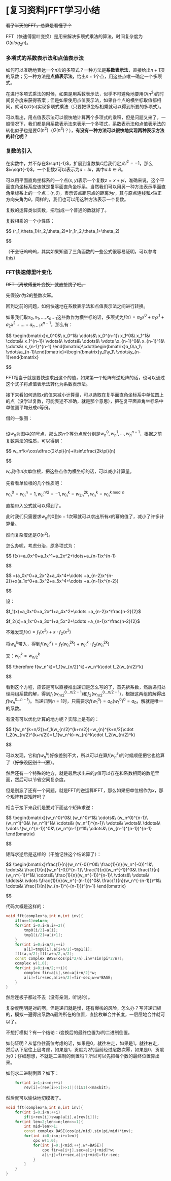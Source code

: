# [复习资料]FFT学习小结


<s>看了半天的FFT，总算是看懂了？</s>

FFT（快速傅里叶变换）是用来解决多项式乘法的算法，时间复杂度为$O(nlog_2n)$。

<h3 id="多项式的系数表示法和点值表示法">多项式的系数表示法和点值表示法</h3>

如何可以准确地表达一个$n$次的多项式？一种方法是<strong>系数表示法</strong>，直接给出$n+1$项的系数；另一种方法是<strong>点值表示法</strong>，给出$n+1$个点，用这些点唯一确定一个多项式。

在进行多项式乘法的时候，如果是用系数表示法，似乎不可避免地要用$O(n^2)$的时间复杂度来获得答案；但是如果使用点值表示法，如果各个点的横坐标取值都相同，就可以$O(n)$实现多项式乘法（只要把纵坐标相乘就可以得到所要的多项式）。

可以看出，用点值表示法可以很快地计算两个多项式的乘积，但是问题又来了，一般情况下，我们都是用系数表示法来表示一个多项式，系数表示法和点值表示法的转化似乎也是要$O(n^2)$（$O(n^3)$？），<strong>有没有一种方法可以很快地实现两种表示方法的转化呢？</strong>

<h3 id="复数的引入">复数的引入</h3>

在实数中，并不存在$\sqrt{-1}$，扩展到复数集$C$后我们定义$i^2=-1$，那么$i=\sqrt{-1}$，一个复数$z$可以表示为$a+bi$，其中$a.b\in R$。

可以用平面直角坐标系的一个点$(x,y)$表示一个复数$z=x+yi$，准确来说，这个平面直角坐标系应该就是<strong>复</strong>平面直角坐标系。当然我们可以用另一种方法表示平面直角坐标系上的一个点：$(r,\theta)$，表示该点距原点的距离为$r$，其与原点连线和$x$轴正方向夹角为$\theta$。同样的，我们也可以用这种方法表示一个复数。

复数的运算类似实数，把$i$当成一个普通的数就好了。

复数相乘的一个小性质：


$$
(r_1,\theta_1)(r_2,\theta_2)=(r_1r_2,\theta_1+\theta_2)

$$

（<s>不会证呜呜呜</s>，其实如果知道了三角函数的一些公式很容易证明，可以参考<a href="https://www.luogu.com.cn/blog/LSQ147/san-jiao-han-shuo-gong-shi" target="_blank" rel="noopener nofollow">this</a>）

<h3 id="fft快速傅里叶变化">FFT快速傅里叶变化</h3>

<s>DFT（离散傅里叶变换）就直接跳了吧。</s>

先假设$n$为2的整数次幂。

回到之前的问题，如何快速地在系数表示法和点值表示法之间进行转换。

如果我们取$x_0,x_1,\dots,x_{n-1}$这些数作为横坐标的话，多项式为$f(x)=a_0x^0+a_1x^1+a_2x^2+\dots+a_{n-1}x^{n-1}$，那么有：


$$
\begin{bmatrix}x_0^0&\ x_0^1&\ \cdots&\ x_0^{n-1}\\ x_1^0&\ x_1^1&\ \cdots&\ x_1^{n-1}\\ \vdots&\ \vdots&\ \ddots&\ \vdots \\x_{n-1}^0&\ x_{n-1}^1&\ \cdots&\ x_{n-1}^{n-1} \end{bmatrix}\cdot\begin{bmatrix}a_0\\a_1\\ \vdots\\a_{n-1}\end{bmatrix}=\begin{bmatrix}y_0\\y_1\\ \vdots\\y_{n-1}\end{bmatrix}

$$

FFT相当于就是要快速求出这个的值，如果第一个矩阵有逆矩阵的话，也可以通过这个式子将点值表示法转化为系数表示法。

接下来看如何选取$x$的值来减小计算量，可以选取在复平面直角坐标系中单位圆上的点（没学过复数，可能表述不准确，就是那个意思），把在复平面直角坐标系中单位圆平均分成$n$等份。

借的一张图：

<img src="https://images.cnblogs.com/cnblogs_com/lsq147/1842294/o_210104131513FFT.png" alt="" loading="lazy">

设$w_n$为图中的1号点，那么这$n$个等分点就分别是$w_n^0,w_n^1,\dots,w_n^{n-1}$，根据之前复数乘法的性质，可以得到：


$$
w_n^k=\cos\dfrac{2k\pi}{n}+i\sin\dfrac{2k\pi}{n}

$$

$w_n$称作$n$次单位根，把这些点作为横坐标的话，可以减小计算量。

先看看单位根的几个性质吧：

$w_n^0=w_n^n=1,w_n^{n/2}=-1,w_n^k=w_{2n}^{2k},w_n^k=w_n^{k\bmod n}$

直接带入公式就可以得到了。

此时我们只需要求$w_n$的0到$n-1$次幂就可以求出所有$x$的幂的值了，减小了许多计算量。

然而复杂度还是$O(n^2)$。

怎么办呢，考虑分治，原多项式为：


$$
f(x)=a_0x^0+a_1x^1+a_2x^2+\dots+a_{n-1}x^{n-1}

$$


$$
=(a_0x^0+a_2x^2+a_4x^4+\cdots +a_{n-2}x^{n-2})+x(a_1x^0+a_3x^2+a_5x^4+\cdots +a_{n-1}x^{n-2})

$$

设：

$f_1(x)=a_0x^0+a_2x^1+a_4x^2+\cdots +a_{n-2}x^\frac{n-2}{2}$

$f_2(x)=a_1x^0+a_3x^1+a_5x^2+\cdots +a_{n-1}x^\frac{n-2}{2}$

不难发现$f(x)=f_1(x^2)+x\cdot f_2(x^2)$

将$w_n^k$带入，得到$f(w_n^k)=f_1(w_n^{2k})+w_n^k\cdot f_2(w_n^{2k})$

又：$w_{n}^{k}=w_{n/2}^{k}$


$$
\therefore f(w_n^k)=f_1(w_{n/2}^k)+w_n^k\cdot f_2(w_{n/2}^k)

$$

看到这个方程，应该是可以直接推出递归是怎么写的了，首先拆系数，然后递归处理两组系数的解，得到$f_1(w_{n/2}^{0\dots n/2-1})$和$f_2(w_{n/2}^{0\dots n/2-1})$，根据这两组的解得出$f(w_n^{0\dots n-1})$。当递归到$n=1$时，只需要求$f(w_1^0)=a_0(w_1^0)^0=a_0$，解就是唯一的系数。

有没有可以优化计算的地方呢？实际上是有的：


$$
f(w_n^{k+n/2})=f_1(w_{n/2}^{k+n/2})+w_{n}^{k+n/2}\cdot f_2(w_{n/2}^{k+n/2})=f_1(w_n^k)-w_{n}^k\cdot f_2(w_{n/2}^k)

$$

可以发现，它和$f(w_n^k)$好像差别不大，所以可以在算$f(w_n^k)$的时候顺便把它也给算了（<s>好像没区别？（雾</s>）。

然后还有一个特殊的地方，就是最后求出来的$y$值可以存在和系数相同的数组里面，然后可以节省空间复杂度。

但是别忘了还有一个问题，就是FFT的逆运算IFFT，那么如果把单位根作为$x$，那个矩阵有逆矩阵吗？

相当于接下来我们是要对下面这个矩阵求逆：


$$
\begin{bmatrix}(w_n^0)^0&\ (w_n^0)^1&\ \cdots&\ (w_n^0)^{n-1}\\ (w_n^1)^0&\ (w_n^1)^1&\ \cdots&\ (w_n^1)^{n-1}\\ \vdots&\ \vdots&\ \ddots&\ \vdots \\(w_n^{n-1})^0&\ (w_n^{n-1})^1&\ \cdots&\ (w_{n-1}^{n-1})^{n-1} \end{bmatrix}

$$

矩阵求逆后是这样的（干脆记住这个结论算了）：


$$
\begin{bmatrix}\frac{1}{n}(w_n^{-0})^0&\ \frac{1}{n}(w_n^{-0})^1&\ \cdots&\ \frac{1}{n}(w_n^{-0})^{n-1}\\ \frac{1}{n}(w_n^{-1})^0&\ \frac{1}{n}(w_n^{-1})^1&\ \cdots&\ \frac{1}{n}(w_n^{-1})^{n-1}\\ \vdots&\ \vdots&\ \ddots&\ \vdots \\\frac{1}{n}(w_n^{-(n-1)})^0&\ \frac{1}{n}(w_n^{-(n-1)})^1&\ \cdots&\ \frac{1}{n}(w_{n-1}^{-(n-1)})^{n-1} \end{bmatrix}

$$

代码大概是这样的：

```cpp
void fft(complex*a,int n,int inv){
	if(n==1)return;
	for(int i=0;i<n;i+=2){
		tmp0[i/2]=a[i];
		tmp1[i/2]=a[i+1];
	}
	for(int i=0;i<n/2;++i)
		a[i]=tmp0[i],a[i+n/2]=tmp1[i];
	fft(a,n/2);fft(a+n/2,n/2);
	const complex BASE(cos(pi*2/n),inv*sin(pi*2/n));
	complex w(1,0);
	for(int i=0;i<n/2;++i){
		complex fir=a[i],sec=a[i+n/2]*w;
		a[i]=fir+sec,a[i+n/2]=fir-sec;w=w*BASE;
	}
}

```

然后连板子都过不去（没有亲测，听说的）。

复杂度明明是对的啊，但是递归就是慢，还有爆栈的风险，怎么办？写非递归板的，模拟一遍得出系数$a_i$最终所在的位置，直接枚举合并长度，一层层地合并就可以了。

不想打模拟？有一个结论：$i$变换后的最终位置为${i\text{的二进制倒置}}$。

如何证明？从低位往高位考虑的话，如果是0，就往左走，如果是1，就往右走，然后从下层往上层考虑，如果是1，贡献为2的当前经过层数次幂，如果是0，贡献为0；仔细想想，不就是二进制的倒置吗？所以可以先把每个数的最终位置算出来。

如何求二进制倒置？如下：

```cpp
	for(int i=1;i<=n;++i)
		rev[i]=(rev[i>>1]>>1)|((i&1)<<maxbit);

```

然后就可以愉快地切模板了。

```cpp
void fft(complex*a,int n,int inv){
	for(int i=0;i<n;++i)
		if(i<rev[i])swap(a[i],a[rev[i]]);
	for(int len=2;len<=n;len<<=1){
		int mid=len>>1;
		const complex BASE(cos(pi/mid),sin(pi/mid)*inv);
		for(int i=0;i<n;i+=len){
			cpx w(1,0);
			for(int j=0;j<mid;++j,w*=BASE){
				cpx fir=a[i+j],sec=a[i+j+mid]*w;
				a[i+j]=fir+sec,a[i+j+mid]=fir-sec;
			}
		}
	}
}

```

